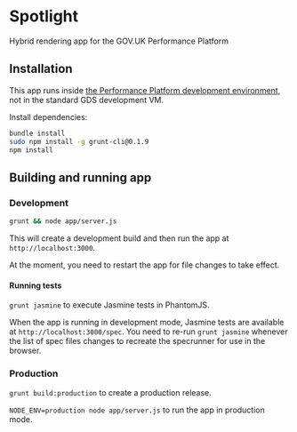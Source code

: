 # Spotlight #

Hybrid rendering app for the GOV.UK Performance Platform

## Installation ##

This app runs inside [the Performance Platform development environment][ppdev],
not in the standard GDS development VM.

[ppdev]: https://github.com/alphagov/pp-development

Install dependencies:

```bash
bundle install
sudo npm install -g grunt-cli@0.1.9
npm install
```

## Building and running app ##

### Development ###

```bash
grunt && node app/server.js
```

This will create a development build and then run the app at
`http://localhost:3000`.

At the moment, you need to restart the app for file changes to take effect.

#### Running tests ####

`grunt jasmine` to execute Jasmine tests in PhantomJS.

When the app is running in development mode, Jasmine tests are available at
`http://localhost:3000/spec`. You need to re-run `grunt jasmine` whenever the
list of spec files changes to recreate the specrunner for use in the browser.

### Production ###

`grunt build:production` to create a production release.

`NODE_ENV=production node app/server.js` to run the app in production mode.
